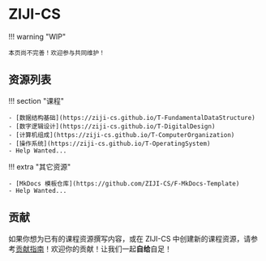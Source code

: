 # ZIJI-CS

!!! warning "WIP"

    本页尚不完善！欢迎参与共同维护！

## 资源列表

!!! section "课程"

    - [数据结构基础](https://ziji-cs.github.io/T-FundamentalDataStructure)
    - [数字逻辑设计](https://ziji-cs.github.io/T-DigitalDesign)
    - [计算机组成](https://ziji-cs.github.io/T-ComputerOrganization)
    - [操作系统](https://ziji-cs.github.io/T-OperatingSystem)
    - Help Wanted...

!!! extra "其它资源"

    - [MkDocs 模板仓库](https://github.com/ZIJI-CS/F-MkDocs-Template)
    - Help Wanted...

## 贡献

如果你想为已有的课程资源撰写内容，或在 ZIJI-CS 中创建新的课程资源，请参考[贡献指南](./contribution.md)！欢迎你的贡献！让我们一起**自给**自足！